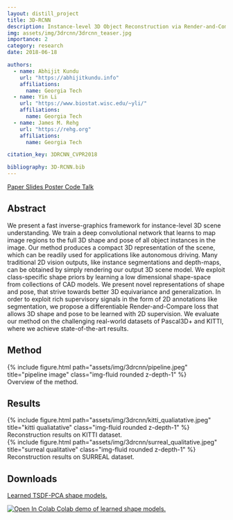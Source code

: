 ```yaml
---
layout: distill_project
title: 3D-RCNN
description: Instance-level 3D Object Reconstruction via Render-and-Compare
img: assets/img/3drcnn/3drcnn_teaser.jpg
importance: 2
category: research
date: 2018-06-18

authors:
  - name: Abhijit Kundu
    url: "https://abhijitkundu.info"
    affiliations:
      name: Georgia Tech
  - name: Yin Li
    url: "https://www.biostat.wisc.edu/~yli/"
    affiliations:
      name: Georgia Tech
  - name: James M. Rehg
    url: "https://rehg.org"
    affiliations:
      name: Georgia Tech

citation_key: 3DRCNN_CVPR2018

bibliography: 3D-RCNN.bib
---
```


<p>
    <a href="../../assets/pdf/3DRCNN_CVPR18.pdf" class="btn btn-primary z-depth-1">Paper <i class="fas fa-file-pdf"></i></a>
    <a href="../../assets/pdf/3DRCNN_CVPR18_slides.pdf" class="btn btn-primary z-depth-1">Slides <i class="fas fa-file-powerpoint"></i></a>
    <a href="../../assets/pdf/3DRCNN_CVPR18_poster.pdf" class="btn btn-primary z-depth-1">Poster <i class="fas fa-file-pdf"></i></a>
    <a href="https://colab.research.google.com/drive/13sMw-nUw1tmZzuLvMduRr71bcJRy72Ly" class="btn btn-primary z-depth-1">Code <i class="fab fa-github"></i></a>
    <a href="https://youtu.be/Jl1NeziAHFY?t=6m57s" class="btn btn-primary z-depth-1">Talk <i class="fab fa-youtube"></i></a>
</p>


## Abstract

We present a fast inverse-graphics framework for instance-level 3D scene understanding. We train a deep convolutional network that learns to map image regions to the full 3D shape and pose of all object instances in the image. Our method produces a compact 3D representation of the scene, which can be readily used for applications like autonomous driving. Many traditional 2D vision outputs, like instance segmentations and depth-maps, can be obtained by simply rendering our output 3D scene model. We exploit class-specific shape priors by learning a low dimensional shape-space from collections of CAD models. We present novel representations of shape and pose, that strive towards better 3D equivariance and generalization. In order to exploit rich supervisory signals in the form of 2D annotations like segmentation, we propose a differentiable Render-and-Compare loss that allows 3D shape and pose to be learned with 2D supervision. We evaluate our method on the challenging real-world datasets of Pascal3D+ and KITTI, where we achieve state-of-the-art results.

## Method

<div class="row">
    <div class="col-sm mt-3 mt-md-0">
        {% include figure.html path="assets/img/3drcnn/pipeline.jpeg" title="pipeline image" class="img-fluid rounded z-depth-1" %}
    </div>
</div>
<div class="caption">
    Overview of the method.
</div>

## Results

<div class="row">
    <div class="col-sm mt-3 mt-md-0">
        {% include figure.html path="assets/img/3drcnn/kitti_qualiatative.jpeg" title="kitti qualiatative" class="img-fluid rounded z-depth-1" %}
    </div>
</div>
<div class="caption">
    Reconstruction results on KITTI<d-cite key="Geiger2012CVPR"></d-cite> dataset.
</div>

<div class="row">
    <div class="col-sm mt-3 mt-md-0">
        {% include figure.html path="assets/img/3drcnn/surreal_qualitative.jpeg" title="surreal qualitative" class="img-fluid rounded z-depth-1" %}
    </div>
</div>
<div class="caption">
    Reconstruction results on SURREAL<d-cite key="varol2017surreal"></d-cite>  dataset.
</div>


## Downloads

<p>
    <a href="https://drive.google.com/uc?id=1Im74Wbj807iOLlWQpkTHIlislvCHsSVZ">
        <i class="fab fa-google-drive"></i> Learned TSDF-PCA shape models.
    </a>
</p>


<p>
    <a href="https://colab.research.google.com/drive/13sMw-nUw1tmZzuLvMduRr71bcJRy72Ly">
        <img src="https://colab.research.google.com/assets/colab-badge.svg" alt="Open In Colab"/> Colab demo of learned shape models.
    </a>
</p>
